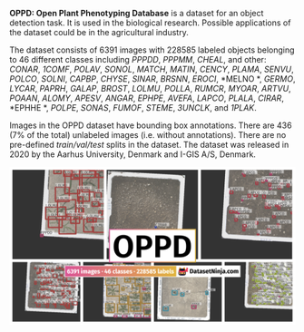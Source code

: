 **OPPD: Open Plant Phenotyping Database** is a dataset for an object detection task. It is used in the biological research. Possible applications of the dataset could be in the agricultural industry. 

The dataset consists of 6391 images with 228585 labeled objects belonging to 46 different classes including *PPPDD*, *PPPMM*, *CHEAL*, and other: *CONAR*, *1COMF*, *POLAV*, *SONOL*, *MATCH*, *MATIN*, *CENCY*, *PLAMA*, *SENVU*, *POLCO*, *SOLNI*, *CAPBP*, *CHYSE*, *SINAR*, *BRSNN*, *EROCI*, *MELNO *, *GERMO*, *LYCAR*, *PAPRH*, *GALAP*, *BROST*, *LOLMU*, *POLLA*, *RUMCR*, *MYOAR*, *ARTVU*, *POAAN*, *ALOMY*, *APESV*, *ANGAR*, *EPHPE*, *AVEFA*, *LAPCO*, *PLALA*, *CIRAR*, *EPHHE *, *POLPE*, *SONAS*, *FUMOF*, *STEME*, *3UNCLK*, and *1PLAK*.

Images in the OPPD dataset have bounding box annotations. There are 436 (7% of the total) unlabeled images (i.e. without annotations). There are no pre-defined <i>train/val/test</i> splits in the dataset. The dataset was released in 2020 by the Aarhus University, Denmark and I-GIS A/S, Denmark.

<img src="https://github.com/dataset-ninja/open-plant-phenotyping-database/raw/main/visualizations/poster.png">
